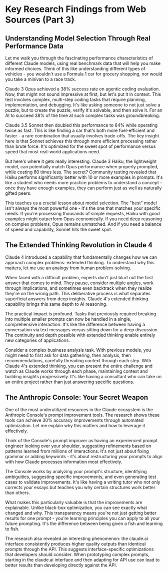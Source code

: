 # Key Research Findings from Web Sources (Part 3)

## Understanding Model Selection Through Real Performance Data

Let me walk you through the fascinating performance characteristics of different Claude models, using real benchmark data that will help you make informed choices. Think of this like understanding different types of vehicles - you wouldn't use a Formula 1 car for grocery shopping, nor would you take a minivan to a race track.

Claude 3 Opus achieved a 38% success rate on agentic coding evaluation. Now, that might not sound impressive at first, but let's put it in context. This test involves complex, multi-step coding tasks that require planning, implementation, and debugging. It's like asking someone to not just solve a puzzle, but to create the puzzle, verify it's solvable, and then solve it. For an AI to succeed 38% of the time at such complex tasks was groundbreaking.

Claude 3.5 Sonnet then doubled this performance to 64% while operating twice as fast. This is like finding a car that's both more fuel-efficient and faster - a rare combination that usually involves trade-offs. The key insight here is that Sonnet achieves this through more efficient processing rather than brute force. It's optimized for the sweet spot of performance versus speed that most real-world applications need.

But here's where it gets really interesting. Claude 3 Haiku, the lightweight model, can potentially match Opus performance when properly prompted, while costing 60 times less. The secret? Community testing revealed that Haiku performs significantly better with 10 or more examples in prompts. It's like a student who needs more practice problems to understand a concept - once they have enough examples, they can perform just as well as naturally gifted peers.

This teaches us a crucial lesson about model selection. The "best" model isn't always the most powerful one - it's the one that matches your specific needs. If you're processing thousands of simple requests, Haiku with good examples might outperform Opus economically. If you need deep reasoning on complex problems, Opus remains unmatched. And if you need a balance of speed and capability, Sonnet hits the sweet spot.

## The Extended Thinking Revolution in Claude 4

Claude 4 introduced a capability that fundamentally changes how we can approach complex problems: extended thinking. To understand why this matters, let me use an analogy from human problem-solving.

When faced with a difficult problem, experts don't just blurt out the first answer that comes to mind. They pause, consider multiple angles, work through implications, and sometimes even backtrack when they realize they're on the wrong path. This deliberative process is what separates superficial answers from deep insights. Claude 4's extended thinking capability brings this same depth to AI reasoning.

The practical impact is profound. Tasks that previously required breaking into multiple smaller prompts can now be handled in a single, comprehensive interaction. It's like the difference between having a conversation via text messages versus sitting down for a deep discussion. The continuity and depth possible with extended thinking enable entirely new categories of applications.

Consider a complex business analysis task. With previous models, you might need to first ask for data gathering, then analysis, then recommendations, carefully threading context through each step. With Claude 4's extended thinking, you can present the entire challenge and watch as Claude works through each phase, maintaining context and building insights progressively. It's like having a consultant who can take on an entire project rather than just answering specific questions.

## The Anthropic Console: Your Secret Weapon

One of the most underutilized resources in the Claude ecosystem is the Anthropic Console's prompt improvement tools. The research shows these tools can achieve 30% accuracy improvements through automated optimization. Let me explain why this matters and how to leverage it effectively.

Think of the Console's prompt improver as having an experienced prompt engineer looking over your shoulder, suggesting refinements based on patterns learned from millions of interactions. It's not just about fixing grammar or adding keywords - it's about restructuring your prompts to align with how Claude processes information most effectively.

The Console works by analyzing your prompt's structure, identifying ambiguities, suggesting specific improvements, and even generating test cases to validate improvements. It's like having a writing tutor who not only corrects your essays but teaches you why certain structures work better than others.

What makes this particularly valuable is that the improvements are explainable. Unlike black-box optimization, you can see exactly what changed and why. This transparency means you're not just getting better results for one prompt - you're learning principles you can apply to all your future prompting. It's the difference between being given a fish and learning to fish.

The research also revealed an interesting phenomenon: the claude.ai interface consistently produces higher quality outputs than identical prompts through the API. This suggests interface-specific optimizations that developers should consider. When prototyping complex prompts, starting in the claude.ai interface and then adapting for API use can lead to better results than developing directly against the API.